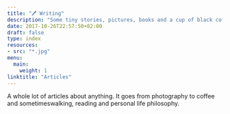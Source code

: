 ```yaml
---
title: "🖊 Writing"
description: "Some tiny stories, pictures, books and a cup of black coffee"
date: 2017-10-26T22:57:50+02:00
draft: false
type: index
resources:
- src: "*.jpg"
menu:
  main:
    weight: 1
linktitle: "Articles"
---
```


A whole lot of articles about anything. It goes from photography to coffee and sometimeswalking, reading and personal life philosophy.
